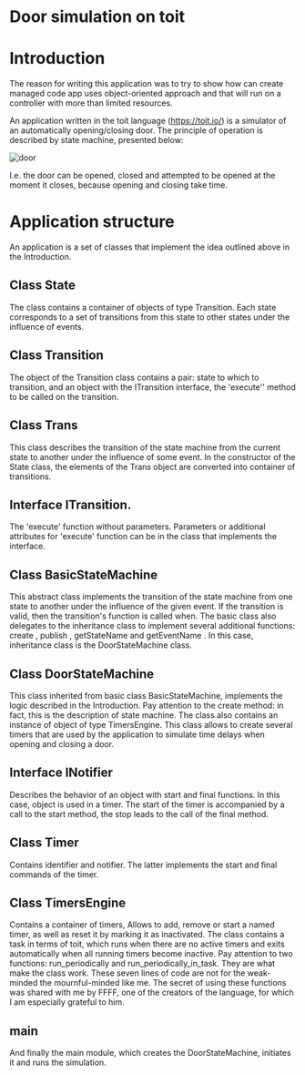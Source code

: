 # Door simulation on toit
# Introduction
The reason for writing this application was to try to show how can create managed code app uses object-oriented approach and that will run on a controller with more than limited resources.

An application written in the toit language (https://toit.io/) is a simulator of an automatically opening/closing door. The principle of operation is described by state machine, presented below:

![door](https://github.com/mk590901/door_simulation_on_toit/assets/125393245/9e25e66b-e0e5-4d98-bc1b-510ae96672b5)

I.e. the door can be opened, closed and attempted to be opened at the moment it closes, because opening and closing  take time.

# Application structure
An application is a set of classes that implement the idea outlined above in the Introduction.

## Class State
The class contains a container of objects of type Transition. Each state corresponds to a set of transitions from this state to other states under the influence of events.

## Class Transition
The object of the Transition class contains a pair: state to which to transition, and an object with the ITransition interface, the 'execute'' method to be called on the transition.

## Class Trans
This class describes the transition of the state machine from the current state to another under the influence of some event. In the constructor of the State class, the elements of the Trans object are converted into container of transitions.

## Interface ITransition.
The 'execute' function without parameters. Parameters or additional attributes for 'execute' function can be in the class that implements the interface.

## Class BasicStateMachine
This abstract class implements the transition of the state machine from one state to another under the influence of the given event. If the transition is valid, then the transition's function is called when. The basic class also delegates to the inheritance class to implement several additional functions: create , publish , getStateName and getEventName . In this case, inheritance class is the DoorStateMachine class.

## Class DoorStateMachine
This class inherited from basic class BasicStateMachine, implements the logic described in the Introduction. Pay attention to the create method: in fact, this is the description of state machine. The class also contains an instance of object of type TimersEngine. This class allows to create several timers that are used by the application to simulate time delays when opening and closing a door.

## Interface INotifier
Describes the behavior of an object with start and final functions. In this case, object is used in a timer. The start of the timer is accompanied by a call to the start method, the stop leads to the call of the final method.

## Class Timer
Contains identifier and notifier. The latter implements the start and final commands of the timer.

## Class TimersEngine
Contains a container of timers, Allows to add, remove or start a named timer, as well as reset it by marking it as inactivated. The class contains a task in terms of toit, which runs when there are no active timers and exits automatically when all running timers become inactive. Pay attention to two functions: run_periodically and run_periodically_in_task. They are what make the class work. These seven lines of code are not for the weak-minded the mournful-minded like me. The secret of using these functions was shared with me by FFFF, one of the creators of the language, for which I am especially grateful to him.

## main
And finally the main module, which creates the DoorStateMachine, initiates it and runs the simulation.

